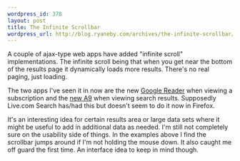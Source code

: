 ```yaml
--- 
wordpress_id: 378
layout: post
title: The Infinite Scrollbar
wordpress_url: http://blog.ryaneby.com/archives/the-infinite-scrollbar/
---
```

A couple of ajax-type web apps have added "infinite scroll" implementations. The infinite scroll being that when you get near the bottom of the results page it dynamically loads more results. There's no real paging, just loading.

The two apps I've seen it in now are the new <a href="http://www.google.com/reader/">Google Reader</a> when viewing a subscription and the <a href="http://a9.com/">new A9</a> when viewing search results. Supposedly Live.com Search has/had this but doesn't seem to do it now in Firefox.

It's an interesting idea for certain results area or large data sets where it might be useful to add in additional data as needed. I'm still not completely sure on the usability side of things. In the examples above I find the scrollbar jumps around if I'm not holding the mouse down. It also caught me off guard the first time. An interface idea to keep in mind though.

